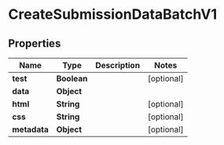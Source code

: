 
# CreateSubmissionDataBatchV1

## Properties
Name | Type | Description | Notes
------------ | ------------- | ------------- | -------------
**test** | **Boolean** |  |  [optional]
**data** | **Object** |  | 
**html** | **String** |  |  [optional]
**css** | **String** |  |  [optional]
**metadata** | **Object** |  |  [optional]



